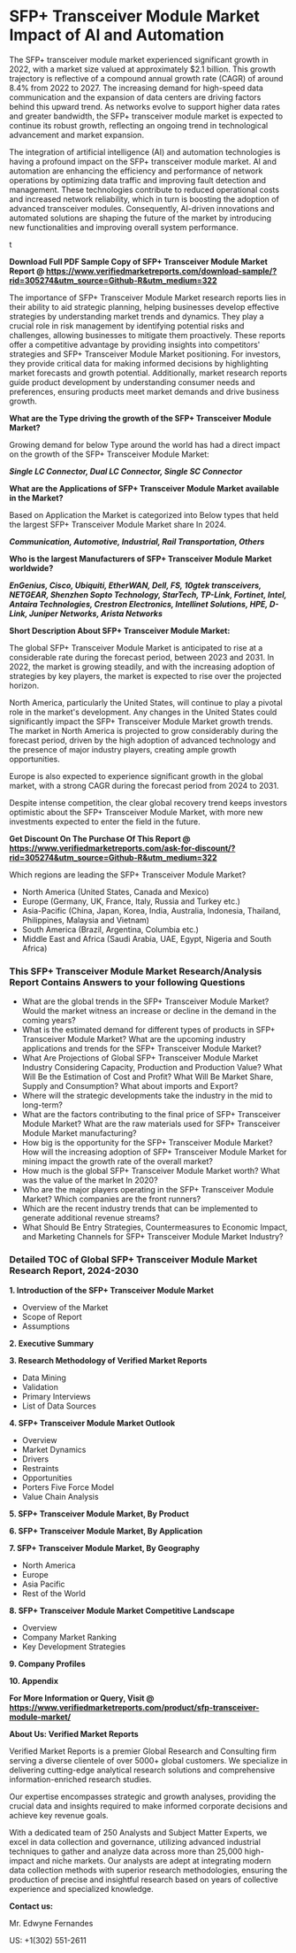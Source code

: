 <meta name="title" content="Global SFP+ Transceiver Module Market Impact of AI and Automation"><meta name="description" content="The SFP+ transceiver module market experienced significant growth in 2022, with a market size valued at approximately $2.1 billion. This growth trajectory is reflectiv"><meta name="title" content="SFP+ Transceiver Module Market Size, Share, Scope, Trends, Growth, Opportunities, Analysis, Forecast"><h1>SFP+ Transceiver Module Market Impact of AI and Automation</h1><p>The SFP+ transceiver module market experienced significant growth in 2022, with a market size valued at approximately $2.1 billion. This growth trajectory is reflective of a compound annual growth rate (CAGR) of around 8.4% from 2022 to 2027. The increasing demand for high-speed data communication and the expansion of data centers are driving factors behind this upward trend. As networks evolve to support higher data rates and greater bandwidth, the SFP+ transceiver module market is expected to continue its robust growth, reflecting an ongoing trend in technological advancement and market expansion.</p><p>The integration of artificial intelligence (AI) and automation technologies is having a profound impact on the SFP+ transceiver module market. AI and automation are enhancing the efficiency and performance of network operations by optimizing data traffic and improving fault detection and management. These technologies contribute to reduced operational costs and increased network reliability, which in turn is boosting the adoption of advanced transceiver modules. Consequently, AI-driven innovations and automated solutions are shaping the future of the market by introducing new functionalities and improving overall system performance.</p>t</p><p id="" class=""><strong>Download Full PDF Sample Copy of SFP+ Transceiver Module Market Report @ <a href="https://www.verifiedmarketreports.com/download-sample/?rid=305274&utm_source=Github-R&utm_medium=322" target="_blank">https://www.verifiedmarketreports.com/download-sample/?rid=305274&utm_source=Github-R&utm_medium=322</a></strong></p><p>The importance of&nbsp;SFP+ Transceiver Module Market research reports lies in their ability to aid strategic planning, helping businesses develop effective strategies by understanding market trends and dynamics. They play a crucial role in risk management by identifying potential risks and challenges, allowing businesses to mitigate them proactively. These reports offer a competitive advantage by providing insights into competitors' strategies and SFP+ Transceiver Module Market positioning. For investors, they provide critical data for making informed decisions by highlighting market forecasts and growth potential. Additionally, market research reports guide product development by understanding consumer needs and preferences, ensuring products meet market demands and drive business growth.</p><p><strong>What are the&nbsp;Type driving the growth of the SFP+ Transceiver Module Market?</strong></p><p id="" class="">Growing demand for below Type around the world has had a direct impact on the growth of the SFP+ Transceiver Module Market:</p><em><strong>Single LC Connector, Dual LC Connector, Single SC Connector</strong></em></p><strong>What are the&nbsp;Applications&nbsp;of SFP+ Transceiver Module Market available in the Market?</strong></p><p id="" class="">Based on Application the Market is categorized into Below types that held the largest SFP+ Transceiver Module Market share In 2024.</p><em><strong>Communication, Automotive, Industrial, Rail Transportation, Others</strong></em></p><strong>Who is the largest Manufacturers of SFP+ Transceiver Module Market worldwide?</strong></p><p><em><strong>EnGenius, Cisco, Ubiquiti, EtherWAN, Dell, FS, 10gtek transceivers, NETGEAR, Shenzhen Sopto Technology, StarTech, TP-Link, Fortinet, Intel, Antaira Technologies, Crestron Electronics, Intellinet Solutions, HPE, D-Link, Juniper Networks, Arista Networks</strong></em></p><p id="" class=""><strong>Short Description About SFP+ Transceiver Module Market:</strong></p><p>The global SFP+ Transceiver Module Market is anticipated to rise at a considerable rate during the forecast period, between 2023 and 2031. In 2022, the market is growing steadily, and with the increasing adoption of strategies by key players, the market is expected to rise over the projected horizon.</p><p>North America, particularly the United States, will continue to play a pivotal role in the market's development. Any changes in the United States could significantly impact the SFP+ Transceiver Module Market growth trends. The market in North America is projected to grow considerably during the forecast period, driven by the high adoption of advanced technology and the presence of major industry players, creating ample growth opportunities.</p><p>Europe is also expected to experience significant growth in the global market, with a strong CAGR during the forecast period from 2024 to 2031.</p><p>Despite intense competition, the clear global recovery trend keeps investors optimistic about the SFP+ Transceiver Module Market, with more new investments expected to enter the field in the future.</p><p id="" class=""><strong>Get Discount On The Purchase Of This Report @ <a href="https://www.verifiedmarketreports.com/ask-for-discount/?rid=305274&utm_source=Github-R&utm_medium=322" target="_blank">https://www.verifiedmarketreports.com/ask-for-discount/?rid=305274&utm_source=Github-R&utm_medium=322</a></strong></p>Which regions are leading the SFP+ Transceiver Module Market?</p><ul><li>North America (United States, Canada and Mexico)</li><li>Europe (Germany, UK, France, Italy, Russia and Turkey etc.)</li><li>Asia-Pacific (China, Japan, Korea, India, Australia, Indonesia, Thailand, Philippines, Malaysia and Vietnam)</li><li>South America (Brazil, Argentina, Columbia etc.)</li><li>Middle East and Africa (Saudi Arabia, UAE, Egypt, Nigeria and South Africa)</li></ul><h3 id="" class="">This SFP+ Transceiver Module Market Research/Analysis Report Contains Answers to your following Questions</h3><ul><li>What are the global trends in the SFP+ Transceiver Module Market? Would the market witness an increase or decline in the demand in the coming years?</li><li>What is the estimated demand for different types of products in SFP+ Transceiver Module Market? What are the upcoming industry applications and trends for the SFP+ Transceiver Module Market?</li><li>What Are Projections of Global SFP+ Transceiver Module Market Industry Considering Capacity, Production and Production Value? What Will Be the Estimation of Cost and Profit? What Will Be Market Share, Supply and Consumption? What about imports and Export?</li><li>Where will the strategic developments take the industry in the mid to long-term?</li><li>What are the factors contributing to the final price of SFP+ Transceiver Module Market? What are the raw materials used for SFP+ Transceiver Module Market manufacturing?</li><li>How big is the opportunity for the SFP+ Transceiver Module Market? How will the increasing adoption of SFP+ Transceiver Module Market for mining impact the growth rate of the overall market?</li><li>How much is the global SFP+ Transceiver Module Market worth? What was the value of the market In 2020?</li><li>Who are the major players operating in the SFP+ Transceiver Module Market? Which companies are the front runners?</li><li>Which are the recent industry trends that can be implemented to generate additional revenue streams?</li><li>What Should Be Entry Strategies, Countermeasures to Economic Impact, and Marketing Channels for SFP+ Transceiver Module Market Industry?</li></ul><h3 id="" class="">Detailed TOC of Global SFP+ Transceiver Module Market Research Report, 2024-2030</h3><p id="" class=""><strong>1. Introduction of the SFP+ Transceiver Module Market</strong></p><ul><li>Overview of the Market</li><li>Scope of Report</li><li>Assumptions</li></ul><p id="" class=""><strong>2. Executive Summary</strong></p><p id="" class=""><strong>3. Research Methodology of Verified Market Reports</strong></p><ul><li>Data Mining</li><li>Validation</li><li>Primary Interviews</li><li>List of Data Sources</li></ul><p id="" class=""><strong>4. SFP+ Transceiver Module Market Outlook</strong></p><ul><li>Overview</li><li>Market Dynamics</li><li>Drivers</li><li>Restraints</li><li>Opportunities</li><li>Porters Five Force Model</li><li>Value Chain Analysis</li></ul><p id="" class=""><strong>5. SFP+ Transceiver Module Market, By Product</strong></p><p id="" class=""><strong>6. SFP+ Transceiver Module Market, By Application</strong></p><p id="" class=""><strong>7. SFP+ Transceiver Module Market, By Geography</strong></p><ul><li>North America</li><li>Europe</li><li>Asia Pacific</li><li>Rest of the World</li></ul><p id="" class=""><strong>8. SFP+ Transceiver Module Market Competitive Landscape</strong></p><ul><li>Overview</li><li>Company Market Ranking</li><li>Key Development Strategies</li></ul><p id="" class=""><strong>9. Company Profiles</strong></p><p id="" class=""><strong>10. Appendix</strong></p><p id="" class=""><strong>For More Information or Query, Visit @ <a href="https://www.verifiedmarketreports.com/product/sfp-transceiver-module-market/" target="_blank">https://www.verifiedmarketreports.com/product/sfp-transceiver-module-market/</a></strong></p><p id="" class=""><strong>About Us: Verified Market Reports</strong></p><p id="" class="">Verified Market Reports is a premier Global Research and Consulting firm serving a diverse clientele of over 5000+ global customers. We specialize in delivering cutting-edge analytical research solutions and comprehensive information-enriched research studies.</p><p id="" class="">Our expertise encompasses strategic and growth analyses, providing the crucial data and insights required to make informed corporate decisions and achieve key revenue goals.</p><p id="" class="">With a dedicated team of 250 Analysts and Subject Matter Experts, we excel in data collection and governance, utilizing advanced industrial techniques to gather and analyze data across more than 25,000 high-impact and niche markets. Our analysts are adept at integrating modern data collection methods with superior research methodologies, ensuring the production of precise and insightful research based on years of collective experience and specialized knowledge.</p><p id="" class=""><strong>Contact us:</strong></p><p id="" class="">Mr. Edwyne Fernandes</p><p id="" class="">US: +1(302) 551-2611</p>